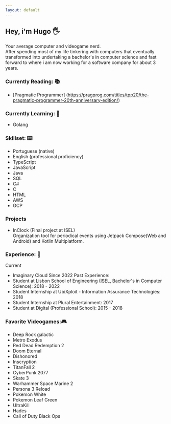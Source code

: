 ```yaml
---
layout: default
---
```


## Hey, i'm Hugo 🖐️  

Your average computer and videogame nerd.  
After spending most of my life tinkering with computers that eventually transformed into undertaking a bachelor's in computer science and fast forward to where i am now working for a software company for about 3 years.  

### Currently Reading: 📚  
  - [Pragmatic Programmer] (https://pragprog.com/titles/tpp20/the-pragmatic-programmer-20th-anniversary-edition/)

### Currently Learning: 🧠  
  - Golang

### Skillset: ⌨️  
  - Portuguese (native)
  - English (professional proficiency)
  - TypeScript
  - JavaScript
  - Java
  - SQL
  - C#
  - C
  - HTML
  - AWS
  - GCP

### Projects
  - InClock (Final project at ISEL)  
    Organization tool for periodical events using Jetpack Compose(Web and Android) and Kotlin Multiplatform.

### Experience: 💼  
  Current  
  - Imaginary Cloud Since 2022
  Past Experience:  
  - Student at Lisbon School of Engineering (ISEL, Bachelor's in Computer Science): 2018 - 2022
  - Student Internship at UbiXploit - Information Assurance Technologies: 2018
  - Student Internship at Plural Entertainment: 2017
  - Student at Digital (Professional School): 2015 - 2018


### Favorite Videogames:🎮  
  - Deep Rock galactic
  - Metro Exodus
  - Red Dead Redemption 2
  - Doom Eternal
  - Dishonored
  - Inscryption
  - TitanFall 2
  - CyberPunk 2077
  - Skate 3
  - Warhammer Space Marine 2
  - Persona 3 Reload
  - Pokemon White
  - Pokemon Leaf Green
  - UltraKill
  - Hades
  - Call of Duty Black Ops
  

  